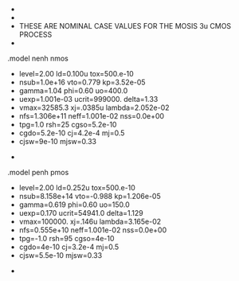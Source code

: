 *
*
* THESE ARE NOMINAL CASE VALUES FOR THE MOSIS 3u CMOS PROCESS
*
.model nenh nmos
+ level=2.00            ld=0.100u               tox=500.e-10
+ nsub=1.0e+16          vto=0.779               kp=3.52e-05
+ gamma=1.04            phi=0.60                uo=400.0
+ uexp=1.001e-03        ucrit=999000.           delta=1.33
+ vmax=32585.3          xj=.0385u               lambda=2.052e-02
+ nfs=1.306e+11         neff=1.001e-02          nss=0.0e+00
+ tpg=1.0               rsh=25                  cgso=5.2e-10
+ cgdo=5.2e-10          cj=4.2e-4               mj=0.5
+ cjsw=9e-10            mjsw=0.33
*
.model penh pmos
+ level=2.00            ld=0.252u               tox=500.e-10
+ nsub=8.158e+14        vto=-0.988              kp=1.206e-05
+ gamma=0.619           phi=0.60                uo=150.0
+ uexp=0.170            ucrit=54941.0           delta=1.129
+ vmax=100000.          xj=.146u                lambda=3.165e-02
+ nfs=0.555e+10         neff=1.001e-02          nss=0.0e+00
+ tpg=-1.0              rsh=95                  cgso=4e-10
+ cgdo=4e-10            cj=3.2e-4               mj=0.5
+ cjsw=5.5e-10          mjsw=0.33
*

